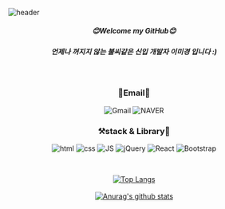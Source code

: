
![header](https://capsule-render.vercel.app/api?type=wave&color=gradient&text=miGyeongLee%20&#58;&#41;%20%20&height=300&fontSize=80&)
<div align=center>
  
  
##### **😊Welcome my GitHub😊**
##### **언제나 꺼지지 않는 불씨같은 신입 개발자 이미경 입니다 &#58;&#41;**
  <br/>
  
  
  ### **📧Email📧**
  ![Gmail](https://img.shields.io/badge/ak1004428@gmail.com-D14836?style=flat-square&logo=gmail&logoColor=white)
  ![NAVER](https://img.shields.io/badge/ak10044@naver.com-03C75A?style=flat-square&logo=NAVER&logoColor=FFFFFF)
  
  ### **⚒️stack & Library📁**
  
  ![html](https://img.shields.io/badge/Html-E34F26?style=flat-square&logo=Html5&logoColor=white) 
  ![css](https://img.shields.io/badge/CSS-1572B6?style=flat-square&logo=CSS3&logoColor=white) 
  ![JS](https://img.shields.io/badge/JavaScript-F7DF1E?style=flat-square&logo=JavaScript&logoColor=black) 
  ![jQuery](https://img.shields.io/badge/jQuery-BBDEFB?style=flat-square&logo=jQuery&logoColor=0769AD)
  ![React](https://img.shields.io/badge/React-2962FF?style=flat-square&logo=React&logoColor=61DAFB)
  ![Bootstrap](https://img.shields.io/badge/Bootstrap-7952B3?style=flat-square&logo=Bootstrap&logoColor=white)

  </br>
  
[![Top Langs](https://github-readme-stats.vercel.app/api/top-langs/?username=migyeonglee&layout=compact&theme=Most%20Used%20Languages&langs_count=6)](https://github.com/anuraghazra/github-readme-stats)
<br/>
<br/>
[![Anurag's github stats](https://github-readme-stats.vercel.app/api?username=migyeonglee&width=150px&show_icons=true&theme={theme})](https://github.com/{username}/github-readme-stats)


  </div>
